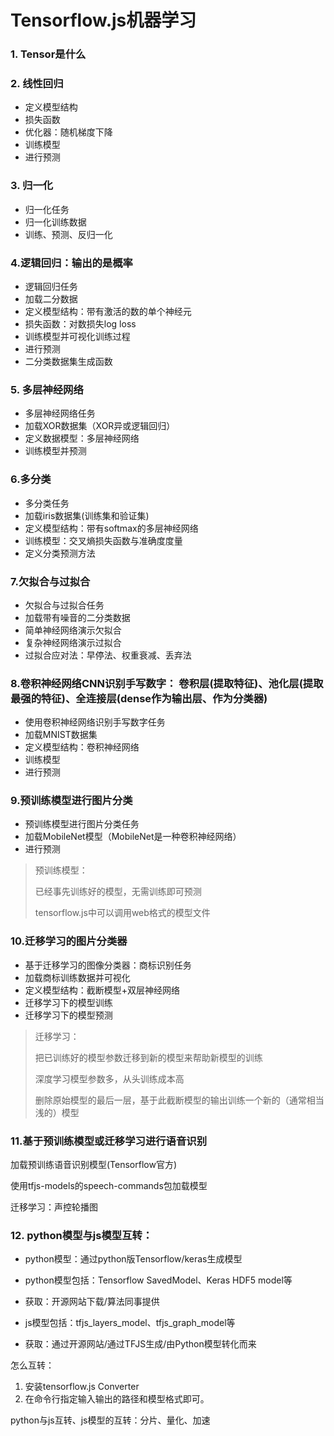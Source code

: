 # Tensorflow.js机器学习

### 1. Tensor是什么

### 2. 线性回归

- 定义模型结构
- 损失函数
- 优化器：随机梯度下降
- 训练模型
- 进行预测

### 3. 归一化

- 归一化任务
- 归一化训练数据
- 训练、预测、反归一化

### 4.逻辑回归：输出的是概率

- 逻辑回归任务
- 加载二分数据
- 定义模型结构：带有激活的数的单个神经元
- 损失函数：对数损失log loss 
- 训练模型并可视化训练过程
- 进行预测
- 二分类数据集生成函数

### 5. 多层神经网络

- 多层神经网络任务
- 加载XOR数据集（XOR异或逻辑回归）
- 定义数据模型：多层神经网络
- 训练模型并预测

### 6.多分类

- 多分类任务
- 加载iris数据集(训练集和验证集)
- 定义模型结构：带有softmax的多层神经网络
- 训练模型：交叉熵损失函数与准确度度量
- 定义分类预测方法

### 7.欠拟合与过拟合

- 欠拟合与过拟合任务
- 加载带有噪音的二分类数据
- 简单神经网络演示欠拟合
- 复杂神经网络演示过拟合
-  过拟合应对法：早停法、权重衰减、丢弃法

### 8.卷积神经网络CNN识别手写数字： 卷积层(提取特征)、池化层(提取最强的特征)、全连接层(dense作为输出层、作为分类器)

- 使用卷积神经网络识别手写数字任务
- 加载MNIST数据集
- 定义模型结构：卷积神经网络
- 训练模型
- 进行预测

### 9.预训练模型进行图片分类

- 预训练模型进行图片分类任务
- 加载MobileNet模型（MobileNet是一种卷积神经网络）
- 进行预测

> 预训练模型：
>
> 已经事先训练好的模型，无需训练即可预测
>
> tensorflow.js中可以调用web格式的模型文件

### 10.迁移学习的图片分类器

- 基于迁移学习的图像分类器：商标识别任务
- 加载商标训练数据并可视化
- 定义模型结构：截断模型+双层神经网络
- 迁移学习下的模型训练
- 迁移学习下的模型预测

> 迁移学习：
>
> 把已训练好的模型参数迁移到新的模型来帮助新模型的训练
>
> 深度学习模型参数多，从头训练成本高
>
> 删除原始模型的最后一层，基于此截断模型的输出训练一个新的（通常相当浅的）模型

### 11.基于预训练模型或迁移学习进行语音识别

加载预训练语音识别模型(Tensorflow官方)

使用tfjs-models的speech-commands包加载模型

迁移学习：声控轮播图

### 12. python模型与js模型互转：

- python模型：通过python版Tensorflow/keras生成模型

- python模型包括：Tensorflow SavedModel、Keras HDF5 model等
- 获取：开源网站下载/算法同事提供
- js模型包括：tfjs_layers_model、tfjs_graph_model等
- 获取：通过开源网站/通过TFJS生成/由Python模型转化而来

怎么互转：

1. 安装tensorflow.js Converter
2. 在命令行指定输入输出的路径和模型格式即可。

python与js互转、js模型的互转：分片、量化、加速